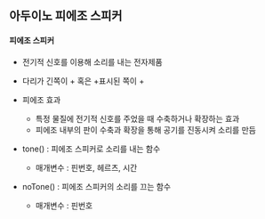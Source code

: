 ## 아두이노 피에조 스피커

#### 피에조 스피커

- 전기적 신호를 이용해 소리를 내는 전자제품
- 다리가 긴쪽이 + 혹은 +표시된 쪽이 +
- 피에조 효과
  - 특정 물질에 전기적 신호를 주었을 때 수축하거나 확장하는 효과
  - 피에조 내부의 판이 수축과 확장을 통해 공기를 진동시켜 소리를 만듬

- tone() : 피에조 스피커로 소리를 내는 함수
  - 매개변수 : 핀번호, 헤르츠, 시간
- noTone() : 피에조 스피커의 소리를 끄는 함수
  - 매개변수 : 핀번호